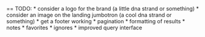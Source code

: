 == TODO:
	* consider a logo for the brand (a little dna strand or something)
	* consider an image on the landing jumbotron (a cool dna strand or something)
	* get a footer working
	* pagination
	* formatting of results
	* notes
	* favorites
	* ignores
	* improved query interface
